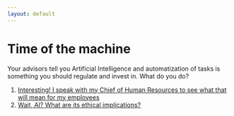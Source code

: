 ```yaml
---
layout: default
---
```


# Time of the machine

Your advisors tell you Artificial Intelligence and automatization of tasks is something you should regulate and invest in. What do you do?

1. [Interesting! I speak with my Chief of Human Resources to see what that will mean for my employees](./scenario-7)
2. [Wait, AI? What are its ethical implications?](./scenario-9)
